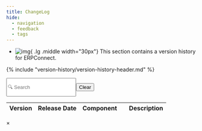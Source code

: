 ```yaml
---
title: ChangeLog
hide:
  - navigation
  - feedback
  - tags
---
```



<div class="grid cards" markdown>

-   ![img](site:assets/images/logos/theo-thumbs.png){ .lg .middle width="30px"} This section contains a version history for ERPConnect.

</div>

{% include "version-history/version-history-header.md" %}

<div style="display:flex">
  <input class="input-search"
    id="search"
    type="text"
    placeholder="🔍 Search "
     />

  <button class="btn-clear md-button md-button--primary"
    _="on click set #search.value to '' then trigger keyup on #search">Clear</button>
</div>

<table id="catalogTable">
  <thead>
    <tr>
      <th>Version</th>
      <th>Release Date</th>
      <th>Component</th>
      <th> </th>
      <th>Description</th>
    </tr>
  </thead>
  <tbody id="catalogBody">
    <!-- Table body will be populated dynamically -->
  </tbody>
</table>

<!-- Modal HTML -->
<div id="modal" class="modal">
  <div class="modal-content">
    <span class="close">&times;</span>
    <div id="modalBody"></div>
  </div>
</div>

<script>
  // Function to fetch data from catalog.json
  const fetchData = async () => {
    try {
      const response = await fetch('../version-history-new/XtractUniversal/catalog.json');
      const data = await response.json();
      return data;
    } catch (error) {
      console.error('Error fetching catalog data:', error);
      return [];
    }
  };

  // Function to render a row in the table
  const renderRow = (item) => {
    const rows = item.Changes.map(change => {
      const row = document.createElement('tr');

      row.innerHTML = `
        <td>${item.Version}</td>
        <td style="width:12%">${item.LegacyReleaseDate.split(' ')[0]}</td>
        <td>${change.Component}</td>
        <td>
        ${item.IsBreaking ? '<img src="../version-history-new/link_broken.svg" alt="breaking-change" style="width:20px;">': ''}
        ${item.IsCritical ? '<img src="../version-history-new/critical.svg" alt="breaking-change" style="width:20px;">': ''}
        </td>
        <td>${item.IsBreaking ? 'Breaking Change: ': ''} ${item.IsCritical ? 'Critical Change: ': ''} ${change.Message} ${change.ReleaseNote ? ` <br><button class="show-more" data-release-note="${encodeURIComponent(change.ReleaseNote)}" style="cursor: pointer; color: #ED1A33;">(Open Release Notes)</button>` : ''}</td>
      `;
      return row;
    });
    return rows;
  };

  // Populate the table with data
  const populateTable = async () => {
    const data = await fetchData();
    const tableBody = document.getElementById('catalogBody');
    tableBody.innerHTML = ''; // Clear any existing rows
    data.forEach(item => {
      const rows = renderRow(item);
      rows.forEach(row => tableBody.appendChild(row));
    });
    addEventListeners(); // Add event listeners after the table is populated
  };

  const isMarkdown = (content) => {
    const markdownSyntax = ['*', '_', '**', '__', '[', ']', '`', '#', '##', '###', '####', '#####', '######'];
    return markdownSyntax.some((syntax) => content.includes(syntax));
  };

  const parseMarkdown = (markdownText) => {
    if (!isMarkdown(markdownText)) {
      return `<p>${markdownText}</p>`;
    }

    let htmlText = markdownText
      .replace(/^#\s+(.*)$/gm, '<h1>$1</h1>')
      .replace(/^##\s+(.*)$/gm, '<h2>$1</h2>')
      .replace(/^###\s+(.*)$/gm, '<h3>$1</h3>')
      .replace(/^####\s+(.*)$/gm, '<h4>$1</h4>')
      .replace(/^#####\s+(.*)$/gm, '<h5>$1</h5>')
      .replace(/^######\s+(.*)$/gm, '<h6>$1</h6>')
      .replace(/\*\*\*(.*?)\*\*\*/g, '<strong><em>$1</em></strong>')
      .replace(/\*\*(.*?)\*\*/g, '<strong>$1</strong>')
      .replace(/\*(.*?)\*/g, '<em>$1</em>')
      .replace(/`([^`]+)`/g, '<code class="highlight">$1</code>')
      .replace(/^-+\s*$/gm, '<hr>')
      .replace(/^\*\s+(.*)$/gm, '<li>$1</li>')
      .replace(/^- (.*)$/gm, '<li>$1</li>')
      .replace(/^\d+\.\s+(.*)$/gm, '<li>$1</li>')
      .replace(/^\s*-\s(.*)$/gm, (match, p1) => `<li>${p1}</li>`)
      .replace(/^\s*  -\s(.*)$/gm, (match, p1) => `<li style="margin-left: 20px;">${p1}</li>`)
      .replace(/(<li>.*<\/li>)/gs, '<ul>$1</ul>')
      .replace(/<\/ul>\n<ul>/g, '')
      .replace(/<\/ul><ul>/g, '')
      .replace(/^\>\s+(.*)$/gm, '<blockquote>$1</blockquote>')
      .replace(/^ReleaseNote:\s*"([^"]+)"$/gm, '<div class="release-note">$1</div>')
      .replace(/^(?!<h[1-6]>)(?!<div class="release-note">)(?!<blockquote>)(?!<li>)(?!<\/?ul>)(.*)$/gm, '<p>$1</p>')
      .replace(/\[([^\]]+)\]\(([^)]+)\)/g, '<a href="$2" target="_blank">$1</a>'); 

    return htmlText;
  }

  // Add event listeners for filtering and "Show More" buttons
  const addEventListeners = () => {
    const filterInput = document.getElementById('search');
    if (filterInput) {
      filterInput.addEventListener('input', () => {
        const newFilterValue = filterInput.value.toLowerCase();
        filterRows(newFilterValue);
        updateURLParams(newFilterValue);
      });
    }

    const clearButton = document.querySelector('.btn-clear');
    if (clearButton) {
      clearButton.addEventListener('click', () => {
        filterInput.value = ''; 
        filterRows('');
        updateURLParams('');
      });
    }

    const catalogTable = document.getElementById('catalogTable');
    if (catalogTable) {
      catalogTable.addEventListener('click', event => {
        if (event.target.tagName.toLowerCase() === 'button' && event.target.classList.contains('show-more')) {
          const releaseNote = decodeURIComponent(event.target.getAttribute('data-release-note'));
          if (releaseNote) {
            const modal = document.getElementById('modal');
            const modalBody = document.getElementById('modalBody');
            modalBody.innerHTML = parseMarkdown(releaseNote);
            modal.style.display = 'block';
          }
        }
      });
    }

    const modal = document.getElementById('modal');
    const closeModal = document.querySelector('.close');
    if (closeModal) {
      closeModal.addEventListener('click', () => {
        modal.style.display = 'none';
      });
    }

    window.addEventListener('click', event => {
      if (event.target === modal) {
        modal.style.display = 'none';
      }
    });
  };

  const updateURLParams = (filterValue) => {
    const urlSearchParams = new URLSearchParams(window.location.search);
    if (filterValue) {
      urlSearchParams.set('filter', filterValue);
    } else {
      urlSearchParams.delete('filter');
    }
    const newUrl = `${window.location.pathname}?${urlSearchParams.toString()}`;
    window.history.pushState({}, '', newUrl);
  };

  const filterRows = (filterValue) => {
    const comparisonOperator = filterValue.charAt(0);
    const versionNumber = filterValue.slice(1).trim();

    document.querySelectorAll('#catalogBody tr').forEach(row => {
      const versionCell = row.querySelector('td:first-child');
      const version = versionCell.textContent.trim();

      let displayRow = false;
      if (comparisonOperator === '>') {
        displayRow = compareVersions(version, versionNumber) > 0;
      } else if (comparisonOperator === '<') {
        displayRow = compareVersions(version, versionNumber) < 0;
      } else {
        displayRow = version.includes(versionNumber);
      }

      row.style.display = displayRow ? '' : 'none';
    });
  };

  const compareVersions = (version1, version2) => {
    const parts1 = version1.split('.').map(part => parseInt(part));
    const parts2 = version2.split('.').map(part => parseInt(part));

    for (let i = 0; i < Math.min(parts1.length, parts2.length); i++) {
      if (parts1[i] !== parts2[i]) {
        return parts1[i] - parts2[i];
      }
    }

    return parts1.length - parts2.length;
  };

  // Read the search parameter from the URL and apply the filter
  window.addEventListener('load', () => {
    const urlSearchParams = new URLSearchParams(window.location.search);
    const filterValue = urlSearchParams.get('filter');
    const filterInput = document.getElementById('search');
    if (filterInput && filterValue) {
      filterInput.value = filterValue;
      filterRows(filterValue);
    }
  });

  populateTable();
</script>

<!-- --8<-- "version-history/ERPConnect.md" -->

<!---
Tabs:

=== "Xtract Universal"

    --8<-- "version-history/XtractUniversal.md"

=== "Theobald Extractors"

    --8<-- "version-history/TheobaldExtractors.md"
	
-->
